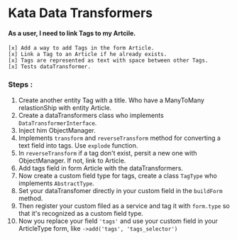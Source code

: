 Kata Data Transformers
========================

#### As a user, I need to link Tags to my Artcile.

```
[x] Add a way to add Tags in the form Article.
[x] Link a Tag to an Article if he already exists.
[x] Tags are represented as text with space between other Tags.
[x] Tests dataTransformer.
```

### Steps :

1. Create another entity Tag with a title. Who have a ManyToMany relastionShip with entity Article.
2. Create a dataTransformers class who implements `DataTransformerInterface`.
3. Inject him ObjectManager.
4. Implements `transform` and `reverseTransform` method for converting a text field into tags. Use `explode` function.
5. In `reverseTransform` if a tag don't exist, persit a new one with ObjectManager. If not, link  to Article.
6. Add tags field in form Article with the dataTransformers.
7. Now create a custom field type for tags, create a class `TagType` who implements `AbstractType`.
8. Set your dataTransfomer directly in your custom field in the `buildForm` method.
9. Then register your custom filed as a service and tag it with `form.type` so that it's recognized as a custom field type.
10. Now you replace your field `'tags'` and use your custom field in your ArticleType form, like
`->add('tags', 'tags_selector')`
